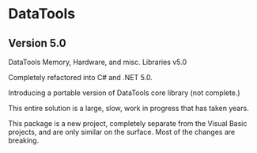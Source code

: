 # DataTools
## Version 5.0

DataTools Memory, Hardware, and misc. Libraries v5.0

Completely refactored into C# and .NET 5.0.

Introducing a portable version of DataTools core library (not complete.)

This entire solution is a large, slow, work in progress that has taken years. 

This package is a new project, completely separate from the Visual Basic projects, and are only similar on the surface.  Most of the changes are breaking.  
